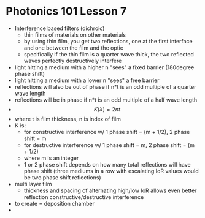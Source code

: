 # Photonics 101 Lesson 7
- Interference based filters (dichroic)
  - thin films of materials on other materials
  - by using thin film, you get two reflections, one at the first interface and one between the film and the optic
  - specifically if the thin film is a quarter wave thick, the two reflected waves perfectly destructively interfere
- light hitting a medium with a higher n "sees" a fixed barrier (180degree phase shift)
- light hitting a medium with a lower n "sees" a free barrier
- reflections will also be out of phase if n*t is an odd multiple of a quarter wave length
- reflections will be in phase if n*t is an odd multiple of a half wave length
- $$K(\lambda)=2nt$$
- where t is film thickness, n is index of film
- K is:
  - for constructive interference w/ 1 phase shift = (m + 1/2), 2 phase shift = m
  - for destructive interference w/ 1 phase shift = m, 2 phase shift = (m + 1/2)
  - where m is an integer
  - 1 or 2 phase shift depends on how many total reflections will have phase shift (three mediums in a row with escalating IoR values would be two phase shift reflections)
- multi layer film
  - thickness and spacing of alternating high/low IoR allows even better reflection constructive/destructive interference
- to create = deposition chamber
- 
